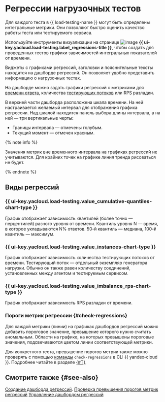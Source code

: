 # Регрессии нагрузочных тестов

Для каждого теста в {{ load-testing-name }} могут быть определены интегральные метрики. Они позволяют быстро оценить качество работы теста или тестируемого сервиса.

Используйте инструменты визуализации на странице ![image](../../_assets/load-testing/regressions.svg) **{{ ui-key.yacloud.load-testing.label_regressions-title }}**, чтобы создать для проведенных тестов графики зависимостей интегральных показателей от времени.

Виджеты с графиками регрессий, заголовки и пояснительные тексты находятся на дашборде регрессий. Он позволяет удобно представить информацию о нагрузочных тестах.

На дашборде можно задать графики регрессий с метриками для [времени ответа](load-test-results.md#quantiles), количества [тестирующих потоков](load-test-results.md#test-streams) или RPS разладки.

В верхней части дашборда расположена шкала времени. На ней настраивается желаемый интервал для отображения графика регрессии. Над шкалой находится панель выбора длины интервала, а на ней — три вертикальные черты:

* Границы интервала — отмечены голубым.
* Текущий момент — отмечен красным. 

{% note info %}

Значения метрик вне временного интервала на графиках регрессий не учитываются. Для крайних точек на графике линия тренда рисоваться не будет.

{% endnote %}

## Виды регрессий

### {{ ui-key.yacloud.load-testing.value_cumulative-quantiles-chart-type }}

График отображает зависимость квантилей (более точно — перцентилей) разного уровня от времени.
Квантиль уровня N — время, в которое укладываются N% ответов. 50-й квантиль — медиана, 100-й квантиль — максимум.

### {{ ui-key.yacloud.load-testing.value_instances-chart-type }}

График отображает зависимость количества тестирующих потоков от времени.
Тестирующий поток — отдельный экземпляр генератора нагрузки. Обычно он также равен количеству соединений, установленных между агентом и тестируемым сервисом.

### {{ ui-key.yacloud.load-testing.value_imbalance_rps-chart-type }}

График отображает зависимость RPS разладки от времени.

### Пороги метрик регрессии {#check-regressions}

Для каждой метрики (линии) на графиках дашбордов регрессий можно добавить пороговое значение, превышение которого нужно считать аномальным. Области на графике, на которых превышены пороговые значения, подсвечиваются цветом линии соответствующей метрики.

Для конкретного теста, превышение порогов метрик также можно проверять с помощью [команды](../../cli/cli-ref/loadtesting/cli-ref/test/check-regression.md) `check-regressions` в CLI {{ yandex-cloud }}. Подробнее читайте в разделе [{#T}](../operations/check-regression.md).

## Смотрите также {#see-also}

[Создание дашборда регрессий](../operations/regressions.md).
[Проверка превышения порогов метрик регрессий](../operations/check-regression.md)
[Управление дашбордом регрессий](../operations/regressions.md)
